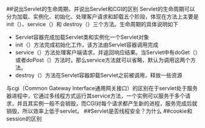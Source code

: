 ##说出Servlet的生命周期，并说出Servlet和CGI的区别
Servlet的生命周期可以分为加载、实例化、初始化、处理客户请求和卸载五个阶段，体现在方法上主要是init（）、service（）和 destroy（）三个方法。生命周期的具体说明如下

- Servlet容器完成加载Servlet类和实例化一个Servlet对象
- init（）方法完成初始化工作，该方法由Servlet容器调用完成
- service（）方法处理客户端请求，并返回响应结果。当Servlet中有doGet（）或者doPost（）方法时，那么service方法就可以省略，默认为调用这两个方法。
- destroy（）方法在Servlet容器卸载Servlet之前被调用，释放一些资源


与cgi（Common Gateway Interface通用网关接口）的区别在于servlet处于服务器进程中，它通过多线程方式运行其service方法，一个实例可以服务于多个请求，并且其实例一般不会销毁，而CGI对每个请求都产生新的进程，服务完成后就销毁，所以效率上低于servlet。
##Servlet是否线程安全？为什么
##cookie和session的区别
